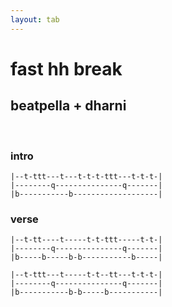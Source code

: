 ```yaml
---
layout: tab
---
```


# fast hh break
## beatpella + dharni

<br />

### intro

```
|--t-ttt---t---t-t-t-ttt---t-t-t-|
|--------q---------------q-------|
|b-----------b-------------------|
```

### verse

```
|--t-tt----t-----t-t-ttt-----t-t-|
|--------q---------------q-------|
|b-----b-----b-b-----------b-----|
```

```
|--t-ttt---t-----t-t--tt---t-t-t-|
|--------q---------------q-------|
|b-----------b-b-----b-----------|
```

